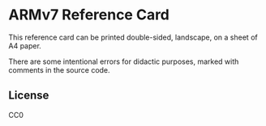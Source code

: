 # ARMv7 Reference Card

This reference card can be printed double-sided, landscape, on a sheet of A4 paper.

There are some intentional errors for didactic purposes, marked with comments in the source code.

## License

CC0
